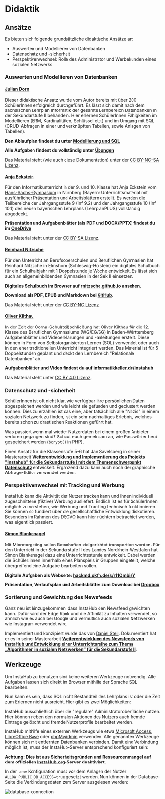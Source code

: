 # Didaktik

## Ansätze

Es bieten sich folgende grundsätzliche didaktische Ansätze an:

* Auswerten und Modellieren von Datenbanken
* Datenschutz und -sicherheit
* Perspektivenwechsel: Rolle des Administrator und Werbekunden eines sozialen Netzwerks

### Auswerten und Modellieren von Datenbanken 

#### [Julian Dorn](https://wi-wissen.de/)

Dieser didaktische Ansatz wurde vom Autor bereits mit über 200 SchülerInnen erfolgreich durchgeführt. Es lässt sich damit nach dem sächsischen Lehrplan Informatik der gesamte Lernbereich Datenbanken in der Sekundarstufe II behandeln. Hier erlernen SchülerInnen Fähigkeiten im Modellieren (ERM, Kardinalitäten, Schlüssel etc.) und im Umgang mit SQL (CRUD-Abfragen in einer und verknüpften Tabellen, sowie Anlagen von Tabellen).

**Den Ablaufplan findest du unter [Modellierung und SQL](didactic-modellierung-sql)**

**Alle Aufgaben findest du vollständig unter [Übungen](exercices)**

Das Material steht (wie auch diese Dokumentation) unter der [CC BY-NC-SA Lizenz](https://creativecommons.org/licenses/by-nc-sa/4.0/).

#### [Anja Eckstein](https://www.hans-sachs-gymnasium.de/unsere-schule/menschen-am-hsg/kollegium)

Für den Informatikunterricht in der 9. und 10. Klasse hat Anja Eckstein vom [Hans-Sachs-Gymnasium](https://www.hans-sachs-gymnasium.de/) in Nürnberg (Bayern) Unterrichtsmaterial mit ausführlicher Präsentation und Arbeitsblättern erstellt. Es werden die Teilbereiche der Jahrgangsstufe 9 (Inf 9.2) und der Jahrgangsstufe 10 (Inf 10.1) des neuen bayerischen Lehrplans (LehrplanPLUS) vollständig abgedeckt.

**Präsentation und Aufgabenblätter (als PDF und DOCX/PPTX) findest du im [OneDrive](https://1drv.ms/u/s!ApfPaKVWuCu4lgBenD4Yqg7cM9Nj?e=8307Ej)**

Das Material steht unter der [CC BY-SA Lizenz](https://creativecommons.org/licenses/by-sa/4.0/).

#### [Reinhard Nitzsche](https://twitter.com/RNitzsche2)

Für den Unterricht an Berufsoberschulen und Beruflichen Gymnasien hat Reinhard Nitzsche in Elmshorn (Schleswig-Holstein) ein digitales Schulbuch für ein Schulhalbjahr mit 1 Doppelstunde je Woche entwickelt. Es lässt sich auch an allgemeinbildenden Gymnasien in der Sek II einsetzen.

**Digitales Schulbuch im Browser auf [rnitzsche.github.io](https://rnitzsche.github.io/instahub-doc-de/#/) ansehen.**

**Download als PDF, EPUB und Markdown bei [GitHub](https://github.com/RNitzsche/instahub-doc-de).**

Das Material steht unter der [CC BY-NC Lizenz](https://creativecommons.org/licenses/by-nc/3.0/de/).

#### [Oliver Kilthau](https://informatikkeller.de/)

In der Zeit der Corna-Schul(teil)schließung hat Oliver Kilthau für die 12. Klasse des Beruflichen Gymnasiums (WG/EG/SG) in Baden-Württemberg Aufgabenblätter und Videoerklärungen und -anleitungen erstellt. Diese können in Form von Selbstorganisierten Lernen (SOL) verwendet oder auch in den eher traditionellen Unterricht integriert werden. Das Material ist für 5 Doppelstunden geplant und deckt den Lernbereich "Relationale Datenbanken" ab.

**Aufgabenblätter und Video findest du auf [informatikkeller.de/instahub](https://informatikkeller.de/instahub/)**

Das Material steht unter [CC BY 4.0 Lizenz](https://creativecommons.org/licenses/by/4.0/).

### Datenschutz und -sicherheit

SchülerInnen ist oft nicht klar, wie verfügbar ihre persönlichen Daten abgespeichert werden und wie leicht sie gefunden und geclustert werden können. Dies zu erzählen ist das eine, aber tatsächlich alle "Nazis" in einem sozialen Netzwerk zu finden, ist ein sehr nachhaltiges Erlebnis, welches bereits schon zu drastischen Reaktionen geführt hat.

Was passiert wenn mal wieder Nutzerdaten bei einem großen Anbieter verloren gegangen sind? Schaut euch gemeinsam an, wie Passwörter heut gespeichert werden (`bcrypt()` in PHP).

Einen Ansatz für die Klassenstufe 5-6 hat Jan Savelsberg in seiner Masterarbeit **[Weiterentwicklung und Implementierung des Projekts "Instahub" für die Sekundarstufe I mit dem Themenschwerpunkt Datenschutz](https://kola.opus.hbz-nrw.de/frontdoor/index/index/searchtype/authorsearch/author/Jan+Savelsberg/docId/1892/start/0/rows/10)** entwickelt. Ergänzend dazu kann auch noch der graphische Abfrage-Editor verwendet werden.

### Perspektivenwechsel mit Tracking und Werbung

InstaHub kann die Aktivität der Nutzer tracken kann und ihnen individuell zugeschnittene (fiktive) Werbung ausliefert. Endlich ist es für SchülerInnen möglich zu verstehen, wie Werbung und Tracking technisch funktionieren. Sie können so fundiert über die gesellschaftliche Entwicklung diskutieren. Besonders im Rahmen des DSGVO kann hier nüchtern betrachtet werden, was eigentlich passiert.

#### [Simon Blankenagel](https://twitter.com/Mathelehrer3)

Mit Microtargeting sollen Botschaften zielgerichtet transportiert werden. Für den Unterricht in der Sekundarstufe II des Landes Nordrhein-Westfalen hat Simon Blankenagel dazu eine Unterrichtsstunde entwickelt. Dabei werden die Schüler:innen innerhalb eines Planspiels in Gruppen eingeteilt, welche übergreifend eine Aufgabe bearbeiten sollen.

**Digitale Aufgaben als Webseite: [hackmd.okfn.de/s/r11OmbisY](https://hackmd.okfn.de/s/r11OmbisY)**

**Präsentation, Verlaufsplan und Arbeitsblätter zum Download bei [Dropbox](https://www.dropbox.com/sh/lk97neye2vw5ffy/AADu87Lzf7xKK8Dy8SSwmtZsa?dl=0)**

### Sortierung und Gewichtung des Newsfeeds

Ganz neu ist hinzugekommen, dass InstaHub den Newsfeed gewichten kann. Dafür wird der Edge Rank und die Affinität zu Inhalten verwendet, so ähnlich wie es auch bei Google und vermutlich auch sozialen Netzwerken wie Instagram verwendet wird.

Implementiert und konzipiert wurde das von [Daniel Steil](https://twitter.com/danistl8). Dokumentiert hat er es in seiner Masterarbeit **[Weiterentwicklung des Newsfeeds von InstaHub und Entwicklung einer Unterrichtsreihe zum Thema „Algorithmen in sozialen Netzwerken“ für die Sekundarstufe II](https://kola.opus.hbz-nrw.de/frontdoor/index/index/start/0/rows/10/sortfield/score/sortorder/desc/searchtype/simple/query/Steil/docId/2013)**. 

## Werkzeuge

Um InstaHub zu benutzen sind keine weiteren Werkzeuge notwendig. Alle Aufgaben lassen sich direkt im Browser mithilfe der Sprache SQL bearbeiten. 

Nun kann es sein, dass SQL nicht Bestandteil des Lehrplans ist oder die Zeit zum Erlernen nicht ausreicht. Hier gibt es zwei Möglichkeiten:

InstaHub ausschließlich über die "reguläre" Administratoroberfläche nutzen. Hier können neben den normalen Aktionen des Nutzers auch fremde Eintrage gelöscht und fremde Nutzerprofile bearbeitet werden. 

InstaHub mithilfe eines externen Werkzeugs wie etwa [Microsoft Access](https://de.wikipedia.org/wiki/Microsoft_Access), [LibreOffice Base](https://de.libreoffice.org/discover/base/) oder [phpMyAdmin](https://de.wikipedia.org/wiki/PhpMyAdmin) verwenden. Alle genannten Werkzeuge können sich mit entfernten Datenbanken verbinden. Damit eine Verbindung möglich ist, muss der InstaHub-Server entsprechend konfiguriert sein:

**Achtung: Dies ist aus Sicherheitsgründen und Ressourcenmangel auf dem offiziellen [InstaHub.org](https://instahub.org/)-Server deaktiviert.**

In der `.env` Konfiguration muss *vor* dem Anlagen der Nutzer `ALLOW_PUBLIC_DB_ACCESS=true` gesetzt werden.  Nun können in der Database-Seite die Verbindungsdaten zum Server ausgelesen werden:

![database-connection](img/database-connection.png)

